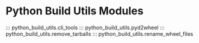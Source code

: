 # Python Build Utils Modules

::: python_build_utils.cli_tools
::: python_build_utils.pyd2wheel
::: python_build_utils.remove_tarballs
::: python_build_utils.rename_wheel_files

